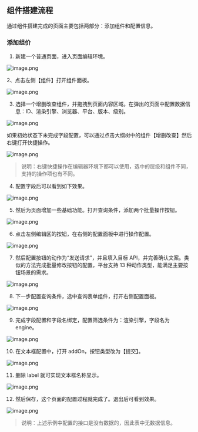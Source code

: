## 组件搭建流程

通过组件搭建完成的页面主要包括两部分：添加组件和配置信息。

### 添加组价

1. 新建一个普通页面，进入页面编辑环境。

![image.png](../../../../staic/img/操作指南/页面设计/普通页面设计/组件搭建流程/image_930b7bf.png)

2、点击左侧【组件】打开组件面板。

![image.png](../../../../staic/img/操作指南/页面设计/普通页面设计/组件搭建流程/image_b7be220.png)

3. 选择一个增删改查组件，并拖拽到页面内容区域。在弹出的页面中配置数据信息：ID、渲染引擎、浏览器、平台、版本、级别。

![image.png](../../../../staic/img/操作指南/页面设计/普通页面设计/组件搭建流程/image_ddb468b.png)

如果初始状态下未完成字段配置，可以通过点击大纲树中的组件【增删改查】然后右键打开快捷操作。

![image.png](../../../../staic/img/操作指南/页面设计/普通页面设计/组件搭建流程/image_c136624.png)

> 说明：右键快捷操作在编辑器环境下都可以使用，选中的层级和组件不同，支持的操作项也有不同。

4. 配置字段后可以看到如下效果。

![image.png](../../../../staic/img/操作指南/页面设计/普通页面设计/组件搭建流程/image_8b796c4.png)

5. 然后为页面增加一些基础功能。打开查询条件，添加两个批量操作按钮。

![image.png](../../../../staic/img/操作指南/页面设计/普通页面设计/组件搭建流程/image_5f4329f.png)

6. 点击左侧编辑区的按钮，在右侧的配置面板中进行操作配置。

![image.png](../../../../staic/img/操作指南/页面设计/普通页面设计/组件搭建流程/image_6b22255.png)

7. 然后配置按钮的动作为“发送请求”，并且填入目标 API，并完善确认文案。类似的方法完成批量修改按钮的配置，平台支持 13 种动作类型，能满足主要按钮场景的需求。

![image.png](../../../../staic/img/操作指南/页面设计/普通页面设计/组件搭建流程/image_71975cb.png)

8. 下一步配置查询条件，选中查询表单组件，打开右侧配置面板。

![image.png](../../../../staic/img/操作指南/页面设计/普通页面设计/组件搭建流程/image_7971efc.png)

9. 完成字段配置和字段名绑定，配置筛选条件为：渲染引擎，字段名为 engine。

![image.png](../../../../staic/img/操作指南/页面设计/普通页面设计/组件搭建流程/image_d64e65c.png)

10. 在文本框配置中，打开 addOn，按钮类型改为【提交】。

![image.png](../../../../staic/img/操作指南/页面设计/普通页面设计/组件搭建流程/image_20bf270.png)

11. 删除 label 就可实现文本框名称显示。

![image.png](../../../../staic/img/操作指南/页面设计/普通页面设计/组件搭建流程/image_66a830d.png)

12. 然后保存，这个页面的配置过程就完成了。退出后可看到效果。

![image.png](../../../../staic/img/操作指南/页面设计/普通页面设计/组件搭建流程/image_f1d8d22.png)

> 说明：上述示例中配置的接口是没有数据的，因此表中无数据信息。
